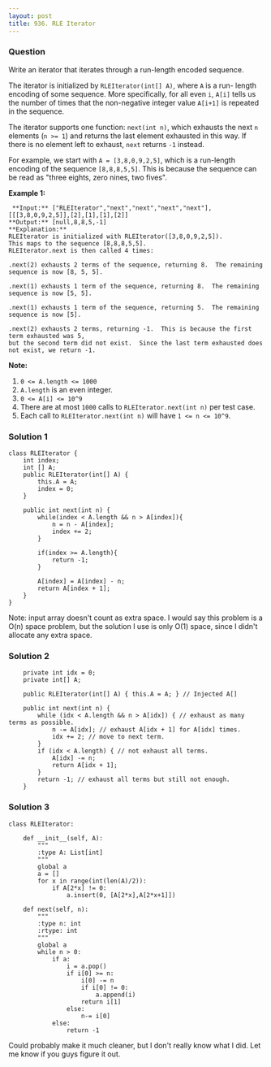 ```yaml
---
layout: post
title: 936. RLE Iterator
---
```

### Question
Write an iterator that iterates through a run-length encoded sequence.

The iterator is initialized by `RLEIterator(int[] A)`, where `A` is a run-
length encoding of some sequence.  More specifically, for all even `i`, `A[i]`
tells us the number of times that the non-negative integer value `A[i+1]` is
repeated in the sequence.

The iterator supports one function: `next(int n)`, which exhausts the next `n`
elements (`n >= 1`) and returns the last element exhausted in this way.  If
there is no element left to exhaust, `next` returns `-1` instead.

For example, we start with `A = [3,8,0,9,2,5]`, which is a run-length encoding
of the sequence `[8,8,8,5,5]`.  This is because the sequence can be read as
"three eights, zero nines, two fives".



 **Example 1:**

    
    
     **Input:** ["RLEIterator","next","next","next","next"], [[[3,8,0,9,2,5]],[2],[1],[1],[2]]
    **Output:** [null,8,8,5,-1]
    **Explanation:**
    RLEIterator is initialized with RLEIterator([3,8,0,9,2,5]).
    This maps to the sequence [8,8,8,5,5].
    RLEIterator.next is then called 4 times:
    
    .next(2) exhausts 2 terms of the sequence, returning 8.  The remaining sequence is now [8, 5, 5].
    
    .next(1) exhausts 1 term of the sequence, returning 8.  The remaining sequence is now [5, 5].
    
    .next(1) exhausts 1 term of the sequence, returning 5.  The remaining sequence is now [5].
    
    .next(2) exhausts 2 terms, returning -1.  This is because the first term exhausted was 5,
    but the second term did not exist.  Since the last term exhausted does not exist, we return -1.
    
    

**Note:**

  1. `0 <= A.length <= 1000`
  2. `A.length` is an even integer.
  3. `0 <= A[i] <= 10^9`
  4. There are at most `1000` calls to `RLEIterator.next(int n)` per test case.
  5. Each call to `RLEIterator.next(int n)` will have `1 <= n <= 10^9`.

### Solution 1
    
    
    class RLEIterator {
        int index;
        int [] A;
        public RLEIterator(int[] A) {
            this.A = A;
            index = 0;
        }
        
        public int next(int n) {
            while(index < A.length && n > A[index]){
                n = n - A[index];
                index += 2;
            }
            
            if(index >= A.length){
                return -1;
            }
            
            A[index] = A[index] - n;
            return A[index + 1];
        }
    }
    

Note: input array doesn't count as extra space. I would say this problem is a
O(n) space problem, but the solution I use is only O(1) space, since I didn't
allocate any extra space.


### Solution 2
    
    
        private int idx = 0;
        private int[] A;
    		
        public RLEIterator(int[] A) { this.A = A; } // Injected A[]
        
        public int next(int n) {
            while (idx < A.length && n > A[idx]) { // exhaust as many terms as possible.
                n -= A[idx]; // exhaust A[idx + 1] for A[idx] times. 
                idx += 2; // move to next term.
            }
            if (idx < A.length) { // not exhaust all terms.
                A[idx] -= n;
                return A[idx + 1];
            }
            return -1; // exhaust all terms but still not enough.
        }
    


### Solution 3
    
    
    class RLEIterator:
    
        def __init__(self, A):
            """
            :type A: List[int]
            """
            global a
            a = []
            for x in range(int(len(A)/2)):
                if A[2*x] != 0:
                    a.insert(0, [A[2*x],A[2*x+1]])
    
        def next(self, n):
            """
            :type n: int
            :rtype: int
            """
            global a
            while n > 0:
                if a:
                    i = a.pop()
                    if i[0] >= n:
                        i[0] -= n
                        if i[0] != 0:
                            a.append(i)
                        return i[1]
                    else:
                        n-= i[0] 
                else:
                    return -1
    

Could probably make it much cleaner, but I don't really know what I did. Let
me know if you guys figure it out.



